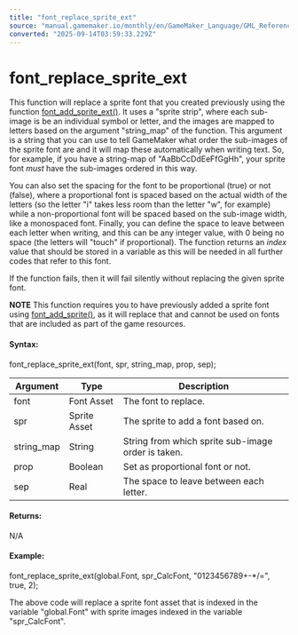 ```yaml
---
title: "font_replace_sprite_ext"
source: "manual.gamemaker.io/monthly/en/GameMaker_Language/GML_Reference/Asset_Management/Fonts/font_replace_sprite_ext.htm"
converted: "2025-09-14T03:59:33.229Z"
---
```


# font\_replace\_sprite\_ext

This function will replace a sprite font that you created previously using the function [font\_add\_sprite\_ext()](font_add_sprite_ext.md). It uses a "sprite strip", where each sub-image is be an individual symbol or letter, and the images are mapped to letters based on the argument "string\_map" of the function. This argument is a string that you can use to tell GameMaker what order the sub-images of the sprite font are and it will map these automatically when writing text. So, for example, if you have a string-map of "AaBbCcDdEeFfGgHh", your sprite font _must_ have the sub-images ordered in this way.

You can also set the spacing for the font to be proportional (true) or not (false), where a proportional font is spaced based on the actual width of the letters (so the letter "i" takes less room than the letter "w", for example) while a non-proportional font will be spaced based on the sub-image width, like a monospaced font. Finally, you can define the space to leave between each letter when writing, and this can be any integer value, with 0 being no space (the letters will "touch" if proportional). The function returns an _index_ value that should be stored in a variable as this will be needed in all further codes that refer to this font.

If the function fails, then it will fail silently without replacing the given sprite font.

**NOTE** This function requires you to have previously added a sprite font using [font\_add\_sprite()](font_add_sprite.md), as it will replace that and cannot be used on fonts that are included as part of the game resources.

#### Syntax:

font\_replace\_sprite\_ext(font, spr, string\_map, prop, sep);

| Argument | Type | Description |
| --- | --- | --- |
| font | Font Asset | The font to replace. |
| spr | Sprite Asset | The sprite to add a font based on. |
| string_map | String | String from which sprite sub-image order is taken. |
| prop | Boolean | Set as proportional font or not. |
| sep | Real | The space to leave between each letter. |

#### Returns:

N/A

#### Example:

font\_replace\_sprite\_ext(global.Font, spr\_CalcFont, "0123456789+-\*/=", true, 2);

The above code will replace a sprite font asset that is indexed in the variable "global.Font" with sprite images indexed in the variable "spr\_CalcFont".
